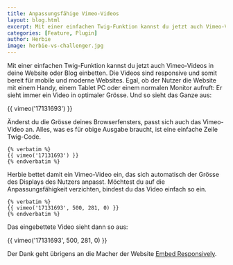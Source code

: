 ```yaml
---
title: Anpassungsfähige Vimeo-Videos
layout: blog.html
excerpt: Mit einer einfachen Twig-Funktion kannst du jetzt auch Vimeo-Videos in deine Website oder Blog einbetten. Egal, ob der Nutzer deine Website mit einem Handy, einem Tablet PC oder einem normalen Monitor aufruft: Er sieht immer ein Video in optimaler Grösse.
categories: [Feature, Plugin]
author: Herbie
image: herbie-vs-challenger.jpg
---
```


Mit einer einfachen Twig-Funktion kannst du jetzt auch Vimeo-Videos in deine
Website oder Blog einbetten. Die Videos sind responsive und somit bereit für
mobile und moderne Websites. Egal, ob der Nutzer die Website mit einem Handy,
einem Tablet PC oder einem normalen Monitor aufruft: Er sieht immer ein Video
in optimaler Grösse. Und so sieht das Ganze aus:

{{ vimeo('17131693') }}

Änderst du die Grösse deines Browserfensters, passt sich auch das Vimeo-Video
an. Alles, was es für obige Ausgabe braucht, ist eine einfache Zeile Twig-Code.

    {% verbatim %}
    {{ vimeo('17131693') }}
    {% endverbatim %}

Herbie bettet damit ein Vimeo-Video ein, das sich automatisch der Grösse des
Displays des Nutzers anpasst. Möchtest du auf die Anpassungsfähigkeit verzichten,
bindest du das Video einfach so ein.

    {% verbatim %}
    {{ vimeo('17131693', 500, 281, 0) }}
    {% endverbatim %}

Das eingebettete Video sieht dann so aus:

{{ vimeo('17131693', 500, 281, 0) }}

Der Dank geht übrigens an die Macher der Website [Embed Responsively][1].


[1]: http://embedresponsively.com/
